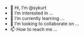 - 👋 Hi, I’m @sykurt
- 👀 I’m interested in ...
- 🌱 I’m currently learning ...
- 💞️ I’m looking to collaborate on ...
- 📫 How to reach me ...

<!---
sykurt/sykurt is a ✨ special ✨ repository because its `README.md` (this file) appears on your GitHub profile.
You can click the Preview link to take a look at your changes.
--->
